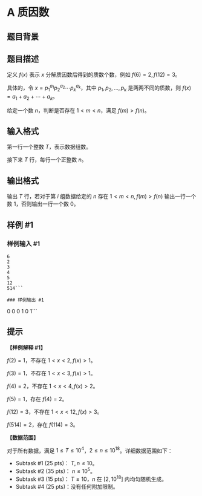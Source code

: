 # A 质因数

## 题目背景



## 题目描述

定义 $f(x)$ 表示 $x$ 分解质因数后得到的质数个数，例如 $f(6)=2,f(12)=3$。

具体的，令 $x=p_1^{a_1}p_2^{a_2}\cdots p_k^{a_k}$，其中 $p_1,p_2,\ldots,p_k$ 是两两不同的质数，则 $f(x)=a_1+a_2+\cdots + a_k$。

给定一个数 $n$，判断是否存在 $1<m<n$，满足 $f(m)>f(n)$。

## 输入格式

第一行一个整数 $T$，表示数据组数。

接下来 $T$ 行，每行一个正整数 $n$。

## 输出格式

输出 $T$ 行，若对于第 $i$ 组数据给定的 $n$ 存在 $1<m<n,f(m)>f(n)$ 输出一行一个数 $1$，否则输出一行一个数 $0$。

## 样例 #1

### 样例输入 #1
```
6
2
3
4
5
12
514```

### 样例输出 #1

```
0
0
0
1
0
1```

## 提示

**【样例解释 #1】**

$f(2)=1$，不存在 $1<x<2,f(x)>1$。

$f(3)=1$，不存在 $1<x<3,f(x)>1$。

$f(4)=2$，不存在 $1<x<4,f(x)>2$。

$f(5)=1$，存在 $f(4)=2$。

$f(12)=3$，不存在 $1<x<12,f(x)>3$。

$f(514)=2$，存在 $f(114)=3$。

**【数据范围】**

对于所有数据，满足 $1\leq T\leq 10^4$，$2\leq n\leq 10^{18}$。详细数据范围如下：

- Subtask #1 (25 pts)： $T,n\le 10$。
- Subtask #2 (35 pts)： $n\le 10^5$。
- Subtask #3 (15 pts)： $T\le 10$，$n$ 在 $[2,10^{18}]$  内均匀随机生成。
- Subtask #4 (25 pts)：没有任何附加限制。


